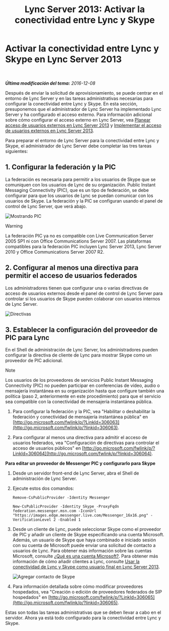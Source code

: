 ﻿---
title: 'Lync Server 2013: Activar la conectividad entre Lync y Skype'
TOCTitle: Activar la conectividad entre Lync y Skype
ms:assetid: 34c4db3e-582f-41fb-85c4-3438ae02f09f
ms:mtpsurl: https://technet.microsoft.com/es-es/library/Dn440170(v=OCS.15)
ms:contentKeyID: 59602829
ms.date: 01/07/2017
mtps_version: v=OCS.15
ms.translationtype: HT
---

# Activar la conectividad entre Lync y Skype en Lync Server 2013

 

_**Última modificación del tema:** 2016-12-08_

Después de enviar la solicitud de aprovisionamiento, se puede centrar en el entorno de Lync Server y en las tareas administrativas necesarias para configurar la conectividad entre Lync y Skype. En esta sección, presuponemos que el administrador de Lync Server ha implementado Lync Server y ha configurado el acceso externo. Para información adicional sobre cómo configurar el acceso externo en Lync Server, vea [Planear acceso de usuarios externos en Lync Server 2013](lync-server-2013-planning-for-external-user-access.md) y [Implementar el acceso de usuarios externos en Lync Server 2013](lync-server-2013-deploying-external-user-access.md).

Para preparar el entorno de Lync Server para la conectividad entre Lync y Skype, el administrador de Lync Server debe completar las tres tareas siguientes:

## 1\. Configurar la federación y la PIC

La federación es necesaria para permitir a los usuarios de Skype que se comuniquen con los usuarios de Lync de su organización. Public Instant Messaging Connectivity (PIC), que es un tipo de federación, se debe configurar para que los usuarios de Lync se puedan comunicar con los usuarios de Skype. La federación y la PIC se configuran usando el panel de control de Lync Server, que verá abajo.

![Mostrando PIC](images/Dn440170.451b94e3-0b38-488c-835f-1f25690e8074(OCS.15).jpg "Mostrando PIC")

> [!WARNING]  
> La federación PIC ya no es compatible con Live Communication Server 2005 SP1 ni con Office Communications Server 2007. Las plataformas compatibles para la federación PIC incluyen Lync Server 2013, Lync Server 2010 y Office Communications Server 2007 R2.



## 2\. Configurar al menos una directiva para permitir el acceso de usuarios federados

Los administradores tienen que configurar una o varias directivas de acceso de usuarios externos desde el panel de control de Lync Server para controlar si los usuarios de Skype pueden colaborar con usuarios internos de Lync Server.

![Directivas](images/Dn440170.8fd46ad1-9749-422c-8c47-c16ac9032cdb(OCS.15).jpg "Directivas")

## 3\. Establecer la configuración del proveedor de PIC para Lync

En el Shell de administración de Lync Server, los administradores pueden configurar la directiva de cliente de Lync para mostrar Skype como un proveedor de PIC adicional.


> [!NOTE]
> Los usuarios de los proveedores de servicios Public Instant Messaging Connectivity (PIC) no pueden participar en conferencias de vídeo, audio o mensajería instantánea en su organización hasta que configure también una política (paso 2, anteriormente en este procedimiento) para que el servicio sea compatible con la conectividad de mensajería instantánea pública.



1.  Para configurar la federación y la PIC, vea "Habilitar o deshabilitar la federación y conectividad de mensajería instantánea pública" en [http://go.microsoft.com/fwlink/p/?LinkId=306063](http://go.microsoft.com/fwlink/p/?linkid=306063).

2.  Para configurar al menos una directiva para admitir el acceso de usuarios federados, vea "Configuración de directivas para controlar el acceso de usuarios públicos" en [http://go.microsoft.com/fwlink/p/?LinkId=306064](http://go.microsoft.com/fwlink/p/?linkid=306064).

**Para editar un proveedor de Messenger PIC y configurarlo para Skype**

1.  Desde un servidor front-end de Lync Server, abra el Shell de administración de Lync Server.

2.  Ejecute estos dos comandos:
    
    `Remove-CsPublicProvider -Identity Messenger`
    
    `New-CsPublicProvider -Identity Skype -ProxyFqdn federation.messenger.msn.com -IconUrl "https://images.edge.messenger.live.com/Messenger_16x16.png" -VerificationLevel 2 -Enabled 1`

3.  Desde un cliente de Lync, puede seleccionar Skype como el proveedor de PIC y añadir un cliente de Skype especificando una cuenta Microsoft. Además, un usuario de Skype que haya combinado e iniciado sesión con su cuenta de Microsoft puede enviar una solicitud de contacto a usuarios de Lync. Para obtener más información sobre las cuentas Microsoft, consulte [¿Qué es una cuenta Microsoft?](https://support.skype.com/es/faq/fa12059/what-is-a-microsoft-account). Para obtener más información de cómo añadir clientes a Lync, consulte [Usar la conectividad de Lync y Skype como usuario final en Lync Server 2013](lync-server-2013-using-lync-skype-connectivity-as-an-end-user.md).
    
    ![Agregar contacto de Skype](images/Dn440170.df0e6ed9-2374-4dfa-a815-87281989487c(OCS.15).jpg "Agregar contacto de Skype")

4.  Para información detallada sobre cómo modificar proveedores hospedados, vea "Creación o edición de proveedores federados de SIP hospedados" en [http://go.microsoft.com/fwlink/p/?LinkId=306065](http://go.microsoft.com/fwlink/p/?linkid=306065).

Estas son todas las tareas administrativas que se deben llevar a cabo en el servidor. Ahora ya está todo configurado para la conectividad entre Lync y Skype.

